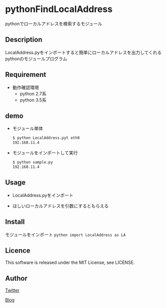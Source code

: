 pythonFindLocalAddress
====
pythonでローカルアドレスを検索するモジュール

## Description
LocalAddress.pyをインポートすると簡単にローカルアドレスを出力してくれるpythonのモジュールプログラム



## Requirement
* 動作確認環境
    * python 2.7系
    * python 3.5系

## demo
* モジュール単体
    ```bash
    $ python LocalAddress.pyt eth0
    192.168.11.4
    ```

* モジュールをインポートして実行
    ```bash
    $ python sample.py
    192.168.11.4
    ```


## Usage
* LocalAddress.pyをインポート

* ほしいローカルアドレスを引数にするともらえる



## Install
モジュールをインポート
    ```python
    import LocalAddress as LA
    ```

## Licence
This software is released under the MIT License, see LICENSE.

## Author
[Twitter](https://twitter.com/momijinn_aka)

[Blog](http://www.autumn-color.com/)
